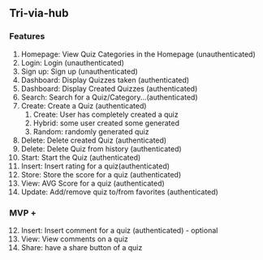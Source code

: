 ## Tri-via-hub

### Features

1. Homepage: View Quiz Categories in the Homepage (unauthenticated)
2. Login: Login (unauthenticated)
3. Sign up: Sign up (unauthenticated)
4. Dashboard: Display Quizzes taken (authenticated)
5. Dashboard: Display Created Quizzes (authenticated)
6. Search: Search for a Quiz/Category...(authenticated)
7. Create: Create a Quiz (authenticated)
   1. Create: User has completely created a quiz
   2. Hybrid: some user created some generated
   3. Random: randomly generated quiz
8. Delete: Delete created Quiz (authenticated)
9. Delete: Delete Quiz from history (authenticated)
10. Start: Start the Quiz (authenticated)
11. Insert: Insert rating for a quiz(authenticated)
12. Store: Store the score for a quiz (authenticated)
13. View: AVG Score for a quiz (authenticated)
14. Update: Add/remove quiz to/from favorites (authenticated)

### MVP +

12. Insert: Insert comment for a quiz (authenticated) - optional
13. View: View comments on a quiz
14. Share: have a share button of a quiz
